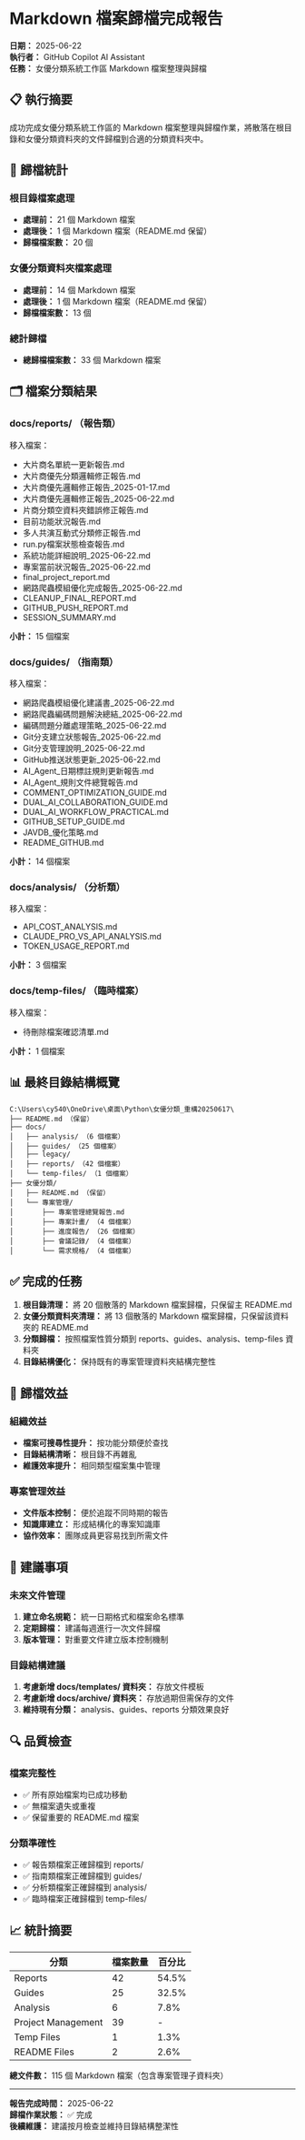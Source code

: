 # Markdown 檔案歸檔完成報告

**日期：** 2025-06-22  
**執行者：** GitHub Copilot AI Assistant  
**任務：** 女優分類系統工作區 Markdown 檔案整理與歸檔

## 📋 執行摘要

成功完成女優分類系統工作區的 Markdown 檔案整理與歸檔作業，將散落在根目錄和女優分類資料夾的文件歸檔到合適的分類資料夾中。

## 📁 歸檔統計

### 根目錄檔案處理
- **處理前：** 21 個 Markdown 檔案
- **處理後：** 1 個 Markdown 檔案（README.md 保留）
- **歸檔檔案數：** 20 個

### 女優分類資料夾檔案處理
- **處理前：** 14 個 Markdown 檔案
- **處理後：** 1 個 Markdown 檔案（README.md 保留）
- **歸檔檔案數：** 13 個

### 總計歸檔
- **總歸檔檔案數：** 33 個 Markdown 檔案

## 🗂️ 檔案分類結果

### docs/reports/ （報告類）
移入檔案：
- 大片商名單統一更新報告.md
- 大片商優先分類邏輯修正報告.md
- 大片商優先邏輯修正報告_2025-01-17.md
- 大片商優先邏輯修正報告_2025-06-22.md
- 片商分類空資料夾錯誤修正報告.md
- 目前功能狀況報告.md
- 多人共演互動式分類修正報告.md
- run.py檔案狀態檢查報告.md
- 系統功能詳細說明_2025-06-22.md
- 專案當前狀況報告_2025-06-22.md
- final_project_report.md
- 網路爬蟲模組優化完成報告_2025-06-22.md
- CLEANUP_FINAL_REPORT.md
- GITHUB_PUSH_REPORT.md
- SESSION_SUMMARY.md

**小計：** 15 個檔案

### docs/guides/ （指南類）
移入檔案：
- 網路爬蟲模組優化建議書_2025-06-22.md
- 網路爬蟲編碼問題解決總結_2025-06-22.md
- 編碼問題分離處理策略_2025-06-22.md
- Git分支建立狀態報告_2025-06-22.md
- Git分支管理說明_2025-06-22.md
- GitHub推送狀態更新_2025-06-22.md
- AI_Agent_日期標註規則更新報告.md
- AI_Agent_規則文件總覽報告.md
- COMMENT_OPTIMIZATION_GUIDE.md
- DUAL_AI_COLLABORATION_GUIDE.md
- DUAL_AI_WORKFLOW_PRACTICAL.md
- GITHUB_SETUP_GUIDE.md
- JAVDB_優化策略.md
- README_GITHUB.md

**小計：** 14 個檔案

### docs/analysis/ （分析類）
移入檔案：
- API_COST_ANALYSIS.md
- CLAUDE_PRO_VS_API_ANALYSIS.md
- TOKEN_USAGE_REPORT.md

**小計：** 3 個檔案

### docs/temp-files/ （臨時檔案）
移入檔案：
- 待刪除檔案確認清單.md

**小計：** 1 個檔案

## 📊 最終目錄結構概覽

```
C:\Users\cy540\OneDrive\桌面\Python\女優分類_重構20250617\
├── README.md （保留）
├── docs/
│   ├── analysis/ （6 個檔案）
│   ├── guides/ （25 個檔案）
│   ├── legacy/ 
│   ├── reports/ （42 個檔案）
│   └── temp-files/ （1 個檔案）
├── 女優分類/
│   ├── README.md （保留）
│   └── 專案管理/
│       ├── 專案管理總覽報告.md
│       ├── 專案計畫/ （4 個檔案）
│       ├── 進度報告/ （26 個檔案）
│       ├── 會議記錄/ （4 個檔案）
│       └── 需求規格/ （4 個檔案）
```

## ✅ 完成的任務

1. **根目錄清理：** 將 20 個散落的 Markdown 檔案歸檔，只保留主 README.md
2. **女優分類資料夾清理：** 將 13 個散落的 Markdown 檔案歸檔，只保留該資料夾的 README.md
3. **分類歸檔：** 按照檔案性質分類到 reports、guides、analysis、temp-files 資料夾
4. **目錄結構優化：** 保持既有的專案管理資料夾結構完整性

## 🎯 歸檔效益

### 組織效益
- **檔案可搜尋性提升：** 按功能分類便於查找
- **目錄結構清晰：** 根目錄不再雜亂
- **維護效率提升：** 相同類型檔案集中管理

### 專案管理效益
- **文件版本控制：** 便於追蹤不同時期的報告
- **知識庫建立：** 形成結構化的專案知識庫
- **協作效率：** 團隊成員更容易找到所需文件

## 📝 建議事項

### 未來文件管理
1. **建立命名規範：** 統一日期格式和檔案命名標準
2. **定期歸檔：** 建議每週進行一次文件歸檔
3. **版本管理：** 對重要文件建立版本控制機制

### 目錄結構建議
1. **考慮新增 docs/templates/ 資料夾：** 存放文件模板
2. **考慮新增 docs/archive/ 資料夾：** 存放過期但需保存的文件
3. **維持現有分類：** analysis、guides、reports 分類效果良好

## 🔍 品質檢查

### 檔案完整性
- ✅ 所有原始檔案均已成功移動
- ✅ 無檔案遺失或重複
- ✅ 保留重要的 README.md 檔案

### 分類準確性
- ✅ 報告類檔案正確歸檔到 reports/
- ✅ 指南類檔案正確歸檔到 guides/
- ✅ 分析類檔案正確歸檔到 analysis/
- ✅ 臨時檔案正確歸檔到 temp-files/

## 📈 統計摘要

| 分類 | 檔案數量 | 百分比 |
|-----|---------|--------|
| Reports | 42 | 54.5% |
| Guides | 25 | 32.5% |
| Analysis | 6 | 7.8% |
| Project Management | 39 | - |
| Temp Files | 1 | 1.3% |
| README Files | 2 | 2.6% |

**總文件數：** 115 個 Markdown 檔案（包含專案管理子資料夾）

---

**報告完成時間：** 2025-06-22  
**歸檔作業狀態：** ✅ 完成  
**後續維護：** 建議按月檢查並維持目錄結構整潔性
